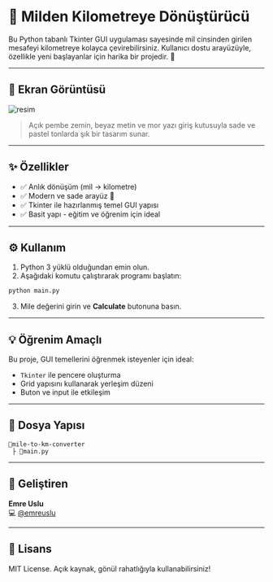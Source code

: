 # 🚣️ Milden Kilometreye Dönüştürücü

Bu Python tabanlı Tkinter GUI uygulaması sayesinde mil cinsinden girilen mesafeyi kilometreye kolayca çevirebilirsiniz. Kullanıcı dostu arayüzüyle, özellikle yeni başlayanlar için harika bir projedir. 🌟

---

## 📸 Ekran Görüntüsü

![resim](https://github.com/user-attachments/assets/d83d893f-c7ea-4cf9-84c3-226d9cb0f459)

> Açık pembe zemin, beyaz metin ve mor yazı giriş kutusuyla sade ve pastel tonlarda şık bir tasarım sunar.

---

## ✨ Özellikler

- ✅ Anlık dönüşüm (mil → kilometre)
- ✅ Modern ve sade arayüz 🎨
- ✅ Tkinter ile hazırlanmış temel GUI yapısı
- ✅ Basit yapı - eğitim ve öğrenim için ideal

---

## ⚙️ Kullanım

1. Python 3 yüklü olduğundan emin olun.
2. Aşağıdaki komutu çalıştırarak programı başlatın:

```bash
python main.py
```

3. Mile değerini girin ve **Calculate** butonuna basın.

---

## 💡 Öğrenim Amaçlı

Bu proje, GUI temellerini öğrenmek isteyenler için ideal:
- `Tkinter` ile pencere oluşturma
- Grid yapısını kullanarak yerleşim düzeni
- Buton ve input ile etkileşim

---

## 📂 Dosya Yapısı

```
📆mile-to-km-converter
 ├ 📄main.py
```

---

## 🧠 Geliştiren

**Emre Uslu**  
💻 [@emreuslu](https://github.com/emreuslu)

---

## 📜 Lisans

MIT License. Açık kaynak, gönül rahatlığıyla kullanabilirsiniz!

